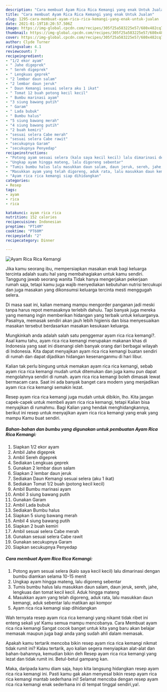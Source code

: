```yaml
---
description: "Cara membuat Ayam Rica Rica Kemangi yang enak Untuk Jualan"
title: "Cara membuat Ayam Rica Rica Kemangi yang enak Untuk Jualan"
slug: 1295-cara-membuat-ayam-rica-rica-kemangi-yang-enak-untuk-jualan
date: 2021-01-19T18:20:57.506Z
image: https://img-global.cpcdn.com/recipes/305f25a583225e57/680x482cq70/ayam-rica-rica-kemangi-foto-resep-utama.jpg
thumbnail: https://img-global.cpcdn.com/recipes/305f25a583225e57/680x482cq70/ayam-rica-rica-kemangi-foto-resep-utama.jpg
cover: https://img-global.cpcdn.com/recipes/305f25a583225e57/680x482cq70/ayam-rica-rica-kemangi-foto-resep-utama.jpg
author: Clyde Turner
ratingvalue: 4.1
reviewcount: 7
recipeingredient:
- "1/2 ekor ayam"
- " Jahe digeprek"
- " Sereh digeprek"
- " Lengkuas geprek"
- "2 lembar daun salam"
- "2 lembar daun jeruk"
- " Daun Kemangi sesuai selera aku 1 ikat"
- " Tomat 12 buah potong kecil kecil"
- " Bumbu marinasi ayam"
- "3 siung bawang putih"
- " Garam"
- " Lada bubuk"
- " Bumbu halus"
- "5 siung bawang merah"
- "4 siung bawang putih"
- "2 buah kemiri"
- "sesuai selera Cabe merah"
- "sesuai selera Cabe rawit"
- "secukupnya Garam"
- "secukupnya Penyedap"
recipeinstructions:
- "Potong ayam sesuai selera (kalo saya kecil kecil) lalu dimarinasi dengan bumbu diamkan selama 10-15 menit"
- "Ungkap ayam hingga mateng, lalu digoreng sebentar"
- "Tumis bumbu halus lalu masukkan daun salam, daun jeruk, sereh, jahe, lengkuas dan tomat kecil kecil. Aduk hingga mateng"
- "Masukkan ayam yang telah digoreng, aduk rata, lalu masukkan daun kemangi, aduk sebentar lalu matikan api kompor"
- "Ayam rica rica kemangi siap dihidangkan"
categories:
- Resep
tags:
- ayam
- rica
- rica

katakunci: ayam rica rica 
nutrition: 152 calories
recipecuisine: Indonesian
preptime: "PT14M"
cooktime: "PT60M"
recipeyield: "2"
recipecategory: Dinner

---
```



![Ayam Rica Rica Kemangi](https://img-global.cpcdn.com/recipes/305f25a583225e57/680x482cq70/ayam-rica-rica-kemangi-foto-resep-utama.jpg)

Jika kamu seorang ibu, mempersiapkan masakan enak bagi keluarga tercinta adalah suatu hal yang membahagiakan untuk kamu sendiri. Tanggung jawab seorang  wanita Tidak hanya mengerjakan pekerjaan rumah saja, tetapi kamu juga wajib menyediakan kebutuhan nutrisi tercukupi dan juga masakan yang dikonsumsi keluarga tercinta mesti menggugah selera.

Di masa  saat ini, kalian memang mampu mengorder panganan jadi meski tanpa harus repot memasaknya terlebih dahulu. Tapi banyak juga mereka yang memang ingin memberikan hidangan yang terbaik untuk keluarganya. Pasalnya, memasak sendiri akan jauh lebih higienis dan bisa menyesuaikan masakan tersebut berdasarkan masakan kesukaan keluarga. 



Mungkinkah anda adalah salah satu penggemar ayam rica rica kemangi?. Asal kamu tahu, ayam rica rica kemangi merupakan makanan khas di Indonesia yang saat ini disenangi oleh banyak orang dari berbagai wilayah di Indonesia. Kita dapat menyajikan ayam rica rica kemangi buatan sendiri di rumah dan dapat dijadikan hidangan kesenanganmu di hari libur.

Kalian tak perlu bingung untuk memakan ayam rica rica kemangi, sebab ayam rica rica kemangi mudah untuk ditemukan dan juga kamu pun dapat mengolahnya sendiri di rumah. ayam rica rica kemangi boleh dimasak lewat bermacam cara. Saat ini ada banyak banget cara modern yang menjadikan ayam rica rica kemangi semakin lezat.

Resep ayam rica rica kemangi juga mudah untuk dibikin, lho. Kita jangan capek-capek untuk membeli ayam rica rica kemangi, tetapi Kalian bisa menyajikan di rumahmu. Bagi Kalian yang hendak menghidangkannya, berikut ini resep untuk menyajikan ayam rica rica kemangi yang enak yang mampu Kamu buat sendiri.

<!--inarticleads1-->

##### Bahan-bahan dan bumbu yang digunakan untuk pembuatan Ayam Rica Rica Kemangi:

1. Siapkan 1/2 ekor ayam
1. Ambil  Jahe digeprek
1. Ambil  Sereh digeprek
1. Sediakan  Lengkuas geprek
1. Gunakan 2 lembar daun salam
1. Siapkan 2 lembar daun jeruk
1. Sediakan  Daun Kemangi sesuai selera (aku 1 ikat)
1. Sediakan  Tomat 1/2 buah (potong kecil kecil)
1. Ambil  Bumbu marinasi ayam
1. Ambil 3 siung bawang putih
1. Gunakan  Garam
1. Ambil  Lada bubuk
1. Sediakan  Bumbu halus
1. Siapkan 5 siung bawang merah
1. Ambil 4 siung bawang putih
1. Siapkan 2 buah kemiri
1. Ambil sesuai selera Cabe merah
1. Gunakan sesuai selera Cabe rawit
1. Gunakan secukupnya Garam
1. Siapkan secukupnya Penyedap




<!--inarticleads2-->

##### Cara membuat Ayam Rica Rica Kemangi:

1. Potong ayam sesuai selera (kalo saya kecil kecil) lalu dimarinasi dengan bumbu diamkan selama 10-15 menit
1. Ungkap ayam hingga mateng, lalu digoreng sebentar
1. Tumis bumbu halus lalu masukkan daun salam, daun jeruk, sereh, jahe, lengkuas dan tomat kecil kecil. Aduk hingga mateng
1. Masukkan ayam yang telah digoreng, aduk rata, lalu masukkan daun kemangi, aduk sebentar lalu matikan api kompor
1. Ayam rica rica kemangi siap dihidangkan




Wah ternyata resep ayam rica rica kemangi yang nikamt tidak ribet ini enteng sekali ya! Kamu semua mampu mencobanya. Cara Membuat ayam rica rica kemangi Sangat cocok banget untuk kita yang baru akan belajar memasak maupun juga bagi anda yang sudah ahli dalam memasak.

Apakah kamu tertarik mencoba bikin resep ayam rica rica kemangi nikmat tidak rumit ini? Kalau tertarik, ayo kalian segera menyiapkan alat-alat dan bahan-bahannya, kemudian bikin deh Resep ayam rica rica kemangi yang lezat dan tidak rumit ini. Betul-betul gampang kan. 

Maka, daripada kamu diam saja, hayo kita langsung hidangkan resep ayam rica rica kemangi ini. Pasti kamu gak akan menyesal bikin resep ayam rica rica kemangi mantab sederhana ini! Selamat mencoba dengan resep ayam rica rica kemangi enak sederhana ini di tempat tinggal sendiri,ya!.

